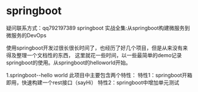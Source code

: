 # springboot
疑问联系方式：qq792197389
springboot 实战全集:从springboot构建微服务到微服务的DevOps

使用springboot开发过很长很长时间了，也经历了好几个项目，但是从来没有来得及整理一个文档性的东西，
这里就花一些时间，以一些最简单的demo记录springboot的使用。从springboot的helloworld开始。

1.springboot--hello world
  此项目中主要包含两个特性：
  特性1：springboot开箱即用，快速构建一个rest接口（sayHi）
  特性2：springboot中增加单元测试



